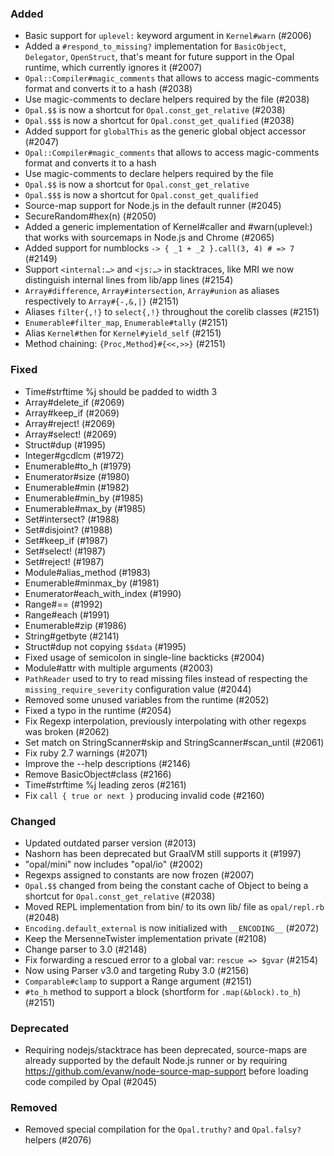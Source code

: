 ### Added

- Basic support for `uplevel:` keyword argument in `Kernel#warn` (#2006)
- Added a `#respond_to_missing?` implementation for `BasicObject`, `Delegator`, `OpenStruct`, that's meant for future support in the Opal runtime, which currently ignores it (#2007)
- `Opal::Compiler#magic_comments` that allows to access magic-comments format and converts it to a hash (#2038)
- Use magic-comments to declare helpers required by the file (#2038)
- `Opal.$$` is now a shortcut for `Opal.const_get_relative` (#2038)
- `Opal.$$$` is now a shortcut for `Opal.const_get_qualified` (#2038)
- Added support for `globalThis` as the generic global object accessor (#2047)
- `Opal::Compiler#magic_comments` that allows to access magic-comments format and converts it to a hash
- Use magic-comments to declare helpers required by the file
- `Opal.$$` is now a shortcut for `Opal.const_get_relative`
- `Opal.$$$` is now a shortcut for `Opal.const_get_qualified`
- Source-map support for Node.js in the default runner (#2045)
- SecureRandom#hex(n) (#2050)
- Added a generic implementation of Kernel#caller and #warn(uplevel:) that works with sourcemaps in Node.js and Chrome (#2065)
- Added support for numblocks `-> { _1 + _2 }.call(3, 4) # => 7` (#2149)
- Support `<internal:…>` and `<js:…>` in stacktraces, like MRI we now distinguish internal lines from lib/app lines (#2154)
- `Array#difference`, `Array#intersection`, `Array#union` as aliases respectively to `Array#{-,&,|}` (#2151)
- Aliases `filter{,!}` to `select{,!}` throughout the corelib classes (#2151)
- `Enumerable#filter_map`, `Enumerable#tally` (#2151)
- Alias `Kernel#then` for `Kernel#yield_self` (#2151)
- Method chaining: `{Proc,Method}#{<<,>>}` (#2151)

### Fixed

- Time#strftime %j should be padded to width 3
- Array#delete_if (#2069)
- Array#keep_if (#2069)
- Array#reject! (#2069)
- Array#select! (#2069)
- Struct#dup (#1995)
- Integer#gcdlcm (#1972)
- Enumerable#to_h (#1979)
- Enumerator#size (#1980)
- Enumerable#min (#1982)
- Enumerable#min_by (#1985)
- Enumerable#max_by (#1985)
- Set#intersect? (#1988)
- Set#disjoint? (#1988)
- Set#keep_if (#1987)
- Set#select! (#1987)
- Set#reject! (#1987)
- Module#alias_method (#1983)
- Enumerable#minmax_by (#1981)
- Enumerator#each_with_index (#1990)
- Range#== (#1992)
- Range#each (#1991)
- Enumerable#zip (#1986)
- String#getbyte (#2141)
- Struct#dup not copying `$$data` (#1995)
- Fixed usage of semicolon in single-line backticks (#2004)
- Module#attr with multiple arguments (#2003)
- `PathReader` used to try to read missing files instead of respecting the `missing_require_severity` configuration value (#2044)
- Removed some unused variables from the runtime (#2052)
- Fixed a typo in the runtime (#2054)
- Fix Regexp interpolation, previously interpolating with other regexps was broken (#2062)
- Set match on StringScanner#skip and StringScanner#scan_until (#2061)
- Fix ruby 2.7 warnings (#2071)
- Improve the --help descriptions (#2146)
- Remove BasicObject#class (#2166)
- Time#strftime %j leading zeros (#2161)
- Fix `call { true or next }` producing invalid code (#2160)

### Changed

- Updated outdated parser version (#2013)
- Nashorn has been deprecated but GraalVM still supports it (#1997)
- "opal/mini" now includes "opal/io" (#2002)
- Regexps assigned to constants are now frozen (#2007)
- `Opal.$$` changed from being the constant cache of Object to being a shortcut for `Opal.const_get_relative` (#2038)
- Moved REPL implementation from bin/ to its own lib/ file as `opal/repl.rb` (#2048)
- `Encoding.default_external` is now initialized with `__ENCODING__` (#2072)
- Keep the MersenneTwister implementation private (#2108)
- Change parser to 3.0 (#2148)
- Fix forwarding a rescued error to a global var: `rescue => $gvar` (#2154)
- Now using Parser v3.0 and targeting Ruby 3.0 (#2156)
- `Comparable#clamp` to support a Range argument (#2151)
- `#to_h` method to support a block (shortform for `.map(&block).to_h`) (#2151)

### Deprecated

- Requiring nodejs/stacktrace has been deprecated, source-maps are already
  supported by the default Node.js runner or by requiring https://github.com/evanw/node-source-map-support
  before loading code compiled by Opal (#2045)

### Removed

- Removed special compilation for the `Opal.truthy?` and `Opal.falsy?` helpers (#2076)
